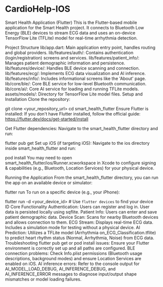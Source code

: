 # CardioHelp-IOS
Smart Health Application (Flutter)
This is the Flutter-based mobile application for the Smart Health project. It connects to Bluetooth Low Energy (BLE) devices to stream ECG data and uses an on-device TensorFlow Lite (TFLite) model for real-time arrhythmia detection.

Project Structure
lib/app.dart: Main application entry point, handles routing and global providers.
lib/features/auth/: Contains authentication (login/registration) screens and services.
lib/features/patient_info/: Manages patient demographic information and persistence.
lib/features/device/: Handles BLE device scanning and connection.
lib/features/ecg/: Implements ECG data visualization and AI inference.
lib/features/info/: Includes informational screens like the 'About' page.
lib/core/ble/: Core BLE service for low-level Bluetooth communication.
lib/core/ai/: Core AI service for loading and running TFLite models.
assets/models/: Directory for TensorFlow Lite model files.
Setup and Installation
Clone the repository:

git clone <your_repository_url>
cd smart_health_flutter
Ensure Flutter is installed: If you don't have Flutter installed, follow the official guide: https://flutter.dev/docs/get-started/install

Get Flutter dependencies: Navigate to the smart_health_flutter directory and run:

flutter pub get
Set up iOS (if targeting iOS): Navigate to the ios directory inside smart_health_flutter and run:

pod install
You may need to open smart_health_flutter/ios/Runner.xcworkspace in Xcode to configure signing & capabilities (e.g., Bluetooth, Location Services) for your physical device.

Running the Application
From the smart_health_flutter directory, you can run the app on an available device or simulator:

flutter run
To run on a specific device (e.g., your iPhone):

flutter run -d <your_device_id> # Use `flutter devices` to find your device ID
Core Functionality
Authentication: Users can register and log in. User data is persisted locally using sqflite.
Patient Info: Users can enter and save patient demographic data.
Device Scan: Scans for nearby Bluetooth devices and allows connection to them.
ECG Stream: Displays real-time ECG data. Includes a simulation mode for testing without a physical device.
AI Prediction: Utilizes a TFLite model (Arrhythmia on_ECG_Classification.tflite) to predict heart rhythm status (Normal, Arrhythmia, Noise) from ECG data.
Troubleshooting
flutter pub get or pod install issues: Ensure your Flutter environment is correctly set up and all paths are configured.
BLE connection problems: Check Info.plist permissions (Bluetooth usage descriptions, background modes) and ensure Location Services are enabled on iOS.
AI inference errors: Refer to the console output for AI_MODEL_LOAD_DEBUG, AI_INFERENCE_DEBUG, and AI_INFERENCE_ERROR messages to diagnose input/output shape mismatches or model loading failures.
